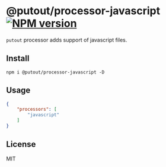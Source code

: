 # @putout/processor-javascript [![NPM version][NPMIMGURL]][NPMURL]

[NPMIMGURL]: https://img.shields.io/npm/v/@putout/processor-javascript.svg?style=flat&longCache=true
[NPMURL]: https://npmjs.org/package/@putout/processor-javascript "npm"

`putout` processor adds support of javascript files.

## Install

```
npm i @putout/processor-javascript -D
```

## Usage

```json
{
    "processors": [
        "javascript"
    ]
}
```

## License

MIT

